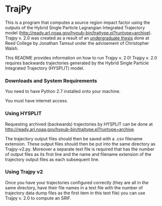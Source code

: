 # TrajPy

This is a program that computes a source region impact factor using the outputs of the Hybrid Single Particle
Lagrangian Integrated Trajectory model (http://ready.arl.noaa.gov/hypub-bin/trajtype.pl?runtype=archive). Trajpy v. 2.0 was
created as a result of an [undergraduate thesis](./Undergrad_Thesis.pdf) done at Reed College by Jonathan Tamsut under the advisement of Christopher Walsh.

This README provides information on how to run Trajpy v. 2.0! Trajpy v. 2.0 requires backwards trajectories generated by the Hybrid Single Particle Integrated Trajectory (HYSPLIT) model.

### Downloads and System Requirements

You need to have Python 2.7 installed onto your machine.

You must have internet access.

### Using HYSPLIT

Requesting archived (backwards) trajectories by HYSPLIT can be done at http://ready.arl.noaa.gov/hypub-bin/trajtype.pl?runtype=archive.

The trajectory output files should then be saved with a .csv filename extension. These output files should then be put into the same directory as Trajpy-v2.py. Moreover a separate text file is required that has the number of output files as its first line and the name and filename extension of the trajectory output files as each subsequent line.

### Using Trajpy v2

Once you have your trajectories configured correctly (they are all in the same directory, have their file names in a text file with the number of trajectory data dump files as the first item in this text file) you can use Trajpy v. 2.0 to compute an SRIF.
